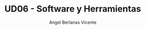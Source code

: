 ---
title: UD06 - Software y Herramientas
author: Angel Berlanas Vicente
header-includes: |
lang: es-ES
keywords: [ASIR, ISO, Software, Drivers]
---